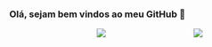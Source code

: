 ### Olá, sejam bem vindos ao meu GitHub 👋

<div style="display: flex; align-items: center; justify-content: space-evenly">
  <img src="https://github-readme-stats.vercel.app/api/top-langs/?username=LucBonnet&layout=compact&theme=dark" />
  <img src="https://github-readme-stats.vercel.app/api?username=LucBonnet&show_icons=true&theme=dark" />
</div>

<!--
**LucBonnet/LucBonnet** is a ✨ _special_ ✨ repository because its `README.md` (this file) appears on your GitHub profile.

Here are some ideas to get you started:

- 🔭 I’m currently working on ...
- 🌱 I’m currently learning ...
- 👯 I’m looking to collaborate on ...
- 🤔 I’m looking for help with ...
- 💬 Ask me about ...
- 📫 How to reach me: ...
- 😄 Pronouns: ...
- ⚡ Fun fact: ...
-->
